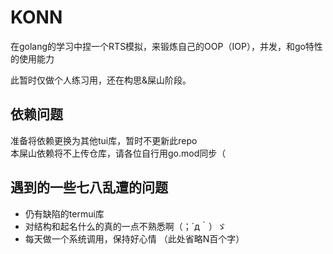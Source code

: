 # KONN
在golang的学习中捏一个RTS模拟，来锻炼自己的OOP（IOP），并发，和go特性的使用能力

此暂时仅做个人练习用，还在构思&屎山阶段。

## 依赖问题
准备将依赖更换为其他tui库，暂时不更新此repo  
本屎山依赖将不上传仓库，请各位自行用go.mod同步（

## 遇到的一些七八乱遭的问题
* 仍有缺陷的termui库
* 对结构和起名什么的真的一点不熟悉啊（；´д｀）ゞ
* 每天做一个系统调用，保持好心情
（此处省略N百个字）
